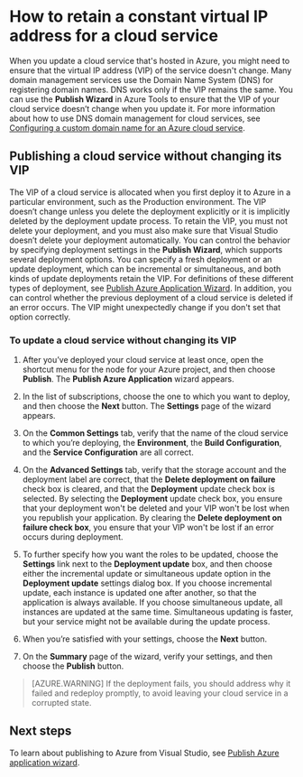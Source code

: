 <properties
   pageTitle="How to retain a constant virtual IP address for a cloud service | Microsoft Azure"
   description="Learn how to ensure that the virtual IP address (VIP) of your Azure cloud service doesn't change."
   services="visual-studio-online"
   documentationCenter="na"
   authors="TomArcher"
   manager="douge"
   editor="" />
<tags
   ms.service="multiple"
   ms.devlang="dotnet"
   ms.topic="article"
   ms.tgt_pltfrm="na"
   ms.workload="multiple"
   ms.date="09/08/2015"
   ms.author="tarcher" />

# How to retain a constant virtual IP address for a cloud service

When you update a cloud service that's hosted in Azure, you might need to ensure that the virtual IP address (VIP) of the service doesn't change. Many domain management services use the Domain Name System (DNS) for registering domain names. DNS works only if the VIP remains the same. You can use the **Publish Wizard** in Azure Tools to ensure that the VIP of your cloud service doesn’t change when you update it. For more information about how to use DNS domain management for cloud services, see [Configuring a custom domain name for an Azure cloud service](cloud-services-custom-domain-name.md).

## Publishing a cloud service without changing its VIP

The VIP of a cloud service is allocated when you first deploy it to Azure in a particular environment, such as the Production environment. The VIP doesn’t change unless you delete the deployment explicitly or it is implicitly deleted by the deployment update process. To retain the VIP, you must not delete your deployment, and you must also make sure that Visual Studio doesn’t delete your deployment automatically. You can control the behavior by specifying deployment settings in the **Publish Wizard**, which supports several deployment options. You can specify a fresh deployment or an update deployment, which can be incremental or simultaneous, and both kinds of update deployments retain the VIP. For definitions of these different types of deployment, see [Publish Azure Application Wizard](vs-azure-tools-publish-azure-application-wizard.md).  In addition, you can control whether the previous deployment of a cloud service is deleted if an error occurs. The VIP might unexpectedly change if you don't set that option correctly.

### To update a cloud service without changing its VIP

1. After you’ve deployed your cloud service at least once, open the shortcut menu for the node for your Azure project, and then choose **Publish**. The **Publish Azure Application** wizard appears.

1. In the list of subscriptions, choose the one to which you want to deploy, and then choose the **Next** button. The **Settings** page of the wizard appears.

1. On the **Common Settings** tab, verify that the name of the cloud service to which you’re deploying, the **Environment**, the **Build Configuration**, and the **Service Configuration** are all correct.

1. On the **Advanced Settings** tab, verify that the storage account and the deployment label are correct, that the **Delete deployment on failure** check box is cleared, and that the **Deployment** update check box is selected. By selecting the **Deployment** update check box, you ensure that your deployment won't be deleted and your VIP won't be lost when you republish your application. By clearing the **Delete deployment on failure check box**, you ensure that your VIP won't be lost if an error occurs during deployment.

1. To further specify how you want the roles to be updated, choose the  **Settings** link next to the **Deployment update** box, and then choose either the incremental update or simultaneous update option in the **Deployment update** settings dialog box. If you choose incremental update, each instance is updated one after another, so that the application is always available. If you choose simultaneous update, all instances are updated at the same time. Simultaneous updating is faster, but your service might not be available during the update process.

1. When you’re satisfied with your settings, choose the **Next** button.

1. On the **Summary** page of the wizard, verify your settings, and then choose the **Publish** button.

  >[AZURE.WARNING] If the deployment fails, you should address why it failed and redeploy promptly, to avoid leaving your cloud service in a corrupted state.

## Next steps

To learn about publishing to Azure from Visual Studio, see [Publish Azure application wizard](vs-azure-tools-publish-azure-application-wizard.md).
